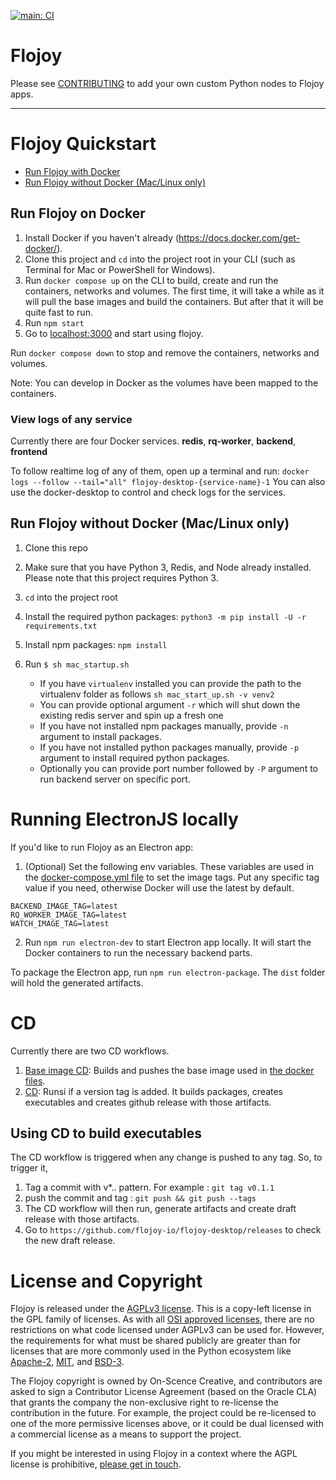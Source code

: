 [![main: CI](https://github.com/flojoy-io/flojoy-desktop/actions/workflows/main.yml/badge.svg?branch=main)](https://github.com/flojoy-io/flojoy-desktop/actions/workflows/main.yml)

# Flojoy

Please see [CONTRIBUTING](https://github.com/flojoy-io/flojoy-desktop/blob/main/CONTRIBUTING.md) to add your own custom Python nodes to Flojoy apps.

***

# Flojoy Quickstart

- [Run Flojoy with Docker](#run-flojoy-on-docker)
- [Run Flojoy without Docker (Mac/Linux only)](#run-flojoy-without-docker-maclinux-only)

## Run Flojoy on Docker

1. Install Docker if you haven't already (https://docs.docker.com/get-docker/).
2. Clone this project and `cd` into the project root in your CLI (such as Terminal for Mac or PowerShell for Windows).
3. Run `docker compose up` on the CLI to build, create and run the containers, networks and volumes. The first time, it will take a while as it will pull the base images and build the containers. But after that it will be quite fast to run.
4. Run `npm start`
5. Go to [localhost:3000](http://localhost:3000) and start using flojoy.

Run `docker compose down` to stop and remove the containers, networks and volumes.

Note: You can develop in Docker as the volumes have been mapped to the containers.

### View logs of any service

Currently there are four Docker services.
**redis**, **rq-worker**, **backend**, **frontend**

To follow realtime log of any of them, open up a terminal and run:
`docker logs --follow --tail="all" flojoy-desktop-{service-name}-1`
You can also use the docker-desktop to control and check logs for the services.

## Run Flojoy without Docker (Mac/Linux only)

1. Clone this repo
2. Make sure that you have Python 3, Redis, and Node already installed. Please note that this project requires Python 3.
3. `cd` into the project root
4. Install the required python packages: `python3 -m pip install -U -r requirements.txt`
5. Install npm packages: `npm install`
6. Run `$ sh mac_startup.sh`

   - If you have `virtualenv` installed you can provide the path to the virtualenv folder as follows `sh mac_start_up.sh -v venv2`
   - You can provide optional argument `-r` which will shut down the existing redis server and spin up a fresh one
   - If you have not installed npm packages manually, provide `-n` argument to install packages.
   - If you have not installed python packages manually, provide `-p` argument to install required python packages. 
   - Optionally you can provide port number followed by `-P` argument to run backend server on specific port.

# Running ElectronJS locally

If you'd like to run Flojoy as an Electron app:

1. (Optional) Set the following env variables. These variables are used in the [docker-compose.yml file](docker-compose.yml) to set the image tags.
Put any specific tag value if you need, otherwise Docker will use the latest by default.
```
BACKEND_IMAGE_TAG=latest
RQ_WORKER_IMAGE_TAG=latest
WATCH_IMAGE_TAG=latest
```
2. Run `npm run electron-dev` to start Electron app locally. It will start the Docker containers to run the necessary backend parts.

To package the Electron app, run `npm run electron-package`. The `dist` folder will hold the generated artifacts.

# CD

Currently there are two CD workflows.
1. [Base image CD](.github/workflows/cd_image.yaml): Builds and pushes the base image used in [the docker files](./docker).
2. [CD](.github/workflows/cd.yaml): Runsi if a version tag is added. It builds packages, creates executables and creates github release with those artifacts.

## Using CD to build executables

The CD workflow is triggered when any change is pushed to any tag. So, to trigger it,

1. Tag a commit with v*.. pattern. For example : `git tag v0.1.1`
2. push the commit and tag : `git push && git push --tags`
3. The CD workflow will then run, generate artifacts and create draft release with those artifacts.
4. Go to `https://github.com/flojoy-io/flojoy-desktop/releases` to check the new draft release.

# License and Copyright

Flojoy is released under the [AGPLv3 license](https://www.gnu.org/licenses/agpl-3.0.en.html). This is a copy-left license in the GPL family of licenses. As with all [OSI approved licenses](https://opensource.org/licenses/alphabetical), there are no restrictions on what code licensed under AGPLv3 can be used for. However, the requirements for what must be shared publicly are greater than for licenses that are more commonly used in the Python ecosystem like [Apache-2](https://opensource.org/licenses/Apache-2.0), [MIT](https://opensource.org/licenses/MIT), and [BSD-3](https://opensource.org/licenses/BSD-3-Clause).

The Flojoy copyright is owned by On-Scence Creative, and contributors are asked to sign a Contributor License Agreement (based on the Oracle CLA) that grants the company the non-exclusive right to re-license the contribution in the future. For example, the project could be re-licensed to one of the more permissive licenses above, or it could be dual licensed with a commercial license as a means to support the project.

If you might be interested in using Flojoy in a context where the AGPL license is prohibitive, [please get in touch](mailto:jack.parmer@proton.me).
